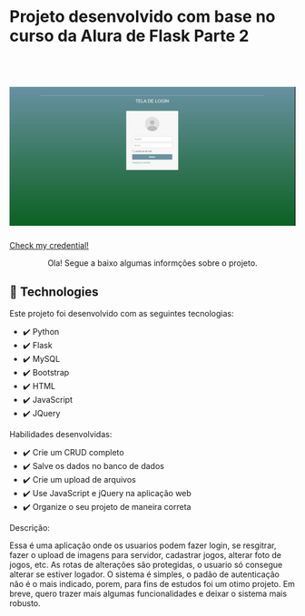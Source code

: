 # Projeto desenvolvido com base no curso da Alura de Flask Parte 2
 
<h1 align="center" >
<br>
  <img src="./static/TelaLogin.JPG" alt="Login Tela" width="600" >
<br>
</h1>

<a href="https://cursos.alura.com.br/certificate/010e0730-e589-4700-bf10-b707dc2d9432">
  <div style="align-self: center;align-items: center;" >
      <p>Check my credential!</p>
  </div>
</a>

<p align="center">Ola! Segue a baixo algumas informções sobre o projeto.</p>

## 🚀 Technologies

Este projeto foi desenvolvido com as seguintes tecnologias:

- ✔️ Python 
- ✔️ Flask
- ✔️ MySQL
- ✔️ Bootstrap
- ✔️ HTML
- ✔️ JavaScript
- ✔️ JQuery

Habilidades desenvolvidas:

- ✔️ Crie um CRUD completo
- ✔️ Salve os dados no banco de dados
- ✔️ Crie um upload de arquivos
- ✔️ Use JavaScript e jQuery na aplicação web
- ✔️ Organize o seu projeto de maneira correta

Descrição:
<p>
Essa é uma aplicação onde os usuarios podem fazer login, se resgitrar, fazer o upload de imagens para servidor, cadastrar jogos, alterar foto de jogos, etc. 
As rotas de alterações são protegidas, o usuario só consegue alterar se estiver logador. 
O sistema é simples, o padão de autenticação não é o mais indicado, porem, para fins de estudos foi um otimo projeto. Em breve, quero trazer mais algumas funcionalidades e deixar o sistema mais robusto. 
</p>
